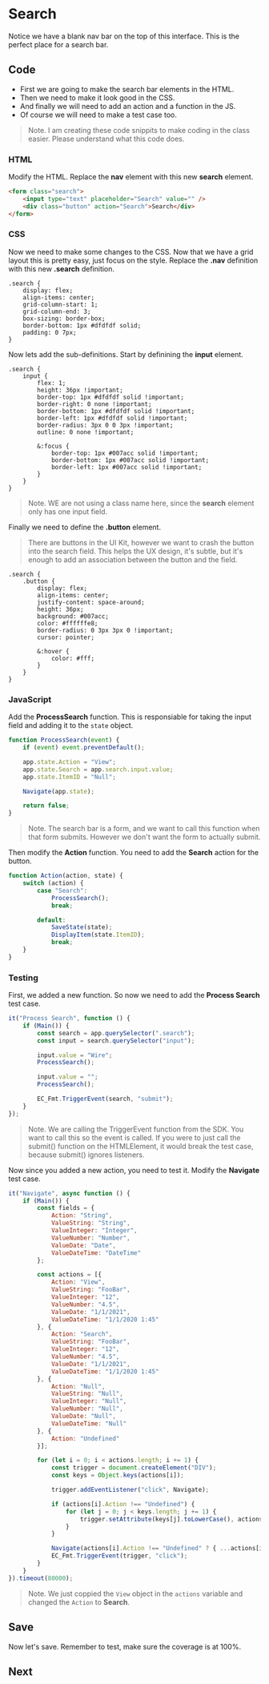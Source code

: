 # Search
Notice we have a blank nav bar on the top of this interface. This is the perfect place for a search bar.

## Code
* First we are going to make the search bar elements in the HTML.
* Then we need to make it look good in the CSS.
* And finally we will need to add an action and a function in the JS.
* Of course we will need to make a test case too.

> Note. I am creating these code snippits to make coding in the class easier. Please understand what this code does.

### HTML
Modify the HTML. Replace the **nav** element with this new **search** element.

```html
<form class="search">
    <input type="text" placeholder="Search" value="" />
    <div class="button" action="Search">Search</div>
</form>
```

### CSS
Now we need to make some changes to the CSS. Now that we have a grid layout this is pretty easy, just focus on the style. Replace the **.nav** definition with this new **.search** definition.

```less
.search {
    display: flex;
    align-items: center;
    grid-column-start: 1;
    grid-column-end: 3;
    box-sizing: border-box;
    border-bottom: 1px #dfdfdf solid;
    padding: 0 7px;
}
```

Now lets add the sub-definitions. Start by definining the **input** element.

```less
.search {
    input {
        flex: 1;
        height: 36px !important;
        border-top: 1px #dfdfdf solid !important;
        border-right: 0 none !important;
        border-bottom: 1px #dfdfdf solid !important;
        border-left: 1px #dfdfdf solid !important;
        border-radius: 3px 0 0 3px !important;
        outline: 0 none !important;

        &:focus {
            border-top: 1px #007acc solid !important;
            border-bottom: 1px #007acc solid !important;
            border-left: 1px #007acc solid !important;
        }
    }
}
```

> Note. WE are not using a class name here, since the **search** element only has one input field.

Finally we need to define the **.button** element.

> There are buttons in the UI Kit, however we want to crash the button into the search field. This helps the UX design, it's subtle, but it's enough to add an association between the button and the field.

```less
.search {
    .button {
        display: flex;
        align-items: center;
        justify-content: space-around;
        height: 36px;
        background: #007acc;
        color: #ffffffe8;
        border-radius: 0 3px 3px 0 !important;
        cursor: pointer;

        &:hover {
            color: #fff;
        }
    }
}
```

### JavaScript
Add the **ProcessSearch** function. This is responsiable for taking the input field and adding it to the `state` object.

```js
function ProcessSearch(event) {
    if (event) event.preventDefault();

    app.state.Action = "View";
    app.state.Search = app.search.input.value;
    app.state.ItemID = "Null";

    Navigate(app.state);

    return false;
}
```

> Note. The search bar is a form, and we want to call this function when that form submits. However we don't want the form to actually submit.

Then modify the **Action** function. You need to add the **Search** action for the button.

```js
function Action(action, state) {
    switch (action) {
        case "Search":
            ProcessSearch();
            break;

        default:
            SaveState(state);
            DisplayItem(state.ItemID);
            break;
    }
}
```

### Testing
First, we added a new function. So now we need to add the **Process Search** test case.

```js
it("Process Search", function () {
    if (Main()) {
        const search = app.querySelector(".search");
        const input = search.querySelector("input");

        input.value = "Wire";
        ProcessSearch();

        input.value = "";
        ProcessSearch();

        EC_Fmt.TriggerEvent(search, "submit");
    }
});
```

> Note. We are calling the TriggerEvent function from the SDK. You want to call this so the event is called. If you were to just call the submit() function on the HTMLElement, it would break the test case, because submit() ignores listeners.

Now since you added a new action, you need to test it. Modify the **Navigate** test case.

```js
it("Navigate", async function () {
    if (Main()) {
        const fields = {
            Action: "String",
            ValueString: "String",
            ValueInteger: "Integer",
            ValueNumber: "Number",
            ValueDate: "Date",
            ValueDateTime: "DateTime"
        };

        const actions = [{
            Action: "View",
            ValueString: "FooBar",
            ValueInteger: "12",
            ValueNumber: "4.5",
            ValueDate: "1/1/2021",
            ValueDateTime: "1/1/2020 1:45"
        }, {
            Action: "Search",
            ValueString: "FooBar",
            ValueInteger: "12",
            ValueNumber: "4.5",
            ValueDate: "1/1/2021",
            ValueDateTime: "1/1/2020 1:45"
        }, {
            Action: "Null",
            ValueString: "Null",
            ValueInteger: "Null",
            ValueNumber: "Null",
            ValueDate: "Null",
            ValueDateTime: "Null"
        }, {
            Action: "Undefined"
        }];

        for (let i = 0; i < actions.length; i += 1) {
            const trigger = document.createElement("DIV");
            const keys = Object.keys(actions[i]);

            trigger.addEventListener("click", Navigate);

            if (actions[i].Action !== "Undefined") {
                for (let j = 0; j < keys.length; j += 1) {
                    trigger.setAttribute(keys[j].toLowerCase(), actions[i][keys[j]]);
                }
            }

            Navigate(actions[i].Action !== "Undefined" ? { ...actions[i] } : undefined, fields);
            EC_Fmt.TriggerEvent(trigger, "click");
        }
    }
}).timeout(80000);
```

> Note. We just coppied the `View` object in the `actions` variable and changed the `Action` to **Search**.
> 
## Save
Now let's save. Remember to test, make sure the coverage is at 100%.

## Next
